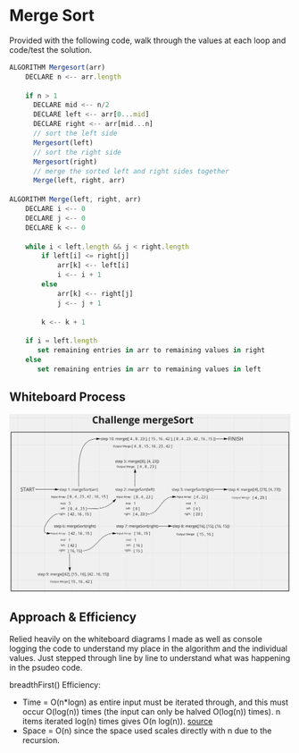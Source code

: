 # Merge Sort
<!-- Description of the challenge -->
Provided with the following code, walk through the values at each loop and code/test the solution.

```js
ALGORITHM Mergesort(arr)
    DECLARE n <-- arr.length

    if n > 1
      DECLARE mid <-- n/2
      DECLARE left <-- arr[0...mid]
      DECLARE right <-- arr[mid...n]
      // sort the left side
      Mergesort(left)
      // sort the right side
      Mergesort(right)
      // merge the sorted left and right sides together
      Merge(left, right, arr)

ALGORITHM Merge(left, right, arr)
    DECLARE i <-- 0
    DECLARE j <-- 0
    DECLARE k <-- 0

    while i < left.length && j < right.length
        if left[i] <= right[j]
            arr[k] <-- left[i]
            i <-- i + 1
        else
            arr[k] <-- right[j]
            j <-- j + 1

        k <-- k + 1

    if i = left.length
       set remaining entries in arr to remaining values in right
    else
       set remaining entries in arr to remaining values in left
```

## Whiteboard Process
<!-- Embedded whiteboard image -->
![whiteboard img](./merge-sort.png)

## Approach & Efficiency
<!-- What approach did you take? Discuss Why. What is the Big O space/time for this approach? -->
Relied heavily on the whiteboard diagrams I made as well as console logging the code to understand my place in the algorithm and the individual values. Just stepped through line by line to understand what was happening in the psudeo code.

breadthFirst() Efficiency:
- Time = O(n*logn) as entire input must be iterated through, and this must occur O(log(n)) times (the input can only be halved O(log(n)) times). n items iterated log(n) times gives O(n log(n)). [source](https://softwareengineering.stackexchange.com/a/297161)
- Space = O(n) since the space used scales directly with n due to the recursion.